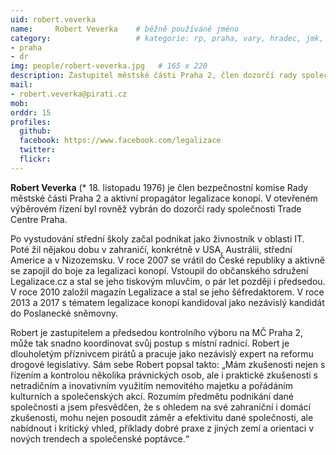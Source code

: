 ```yaml
---
uid: robert.veverka
name:     Robert Veverka  	# běžně používáné jméno
category:                 	# kategorie: rp, praha, vary, hradec, jmk, senat
- praha
- dr
img: people/robert-veverka.jpg   # 165 x 220
description: Zastupitel městské části Praha 2, člen dozorčí rady společnosti Trade Centre Praha     	# kratký popis, max 160 znaků
mail:
- robert.veverka@pirati.cz
mob:
orddr: 15
profiles:
  github:       
  facebook: https://www.facebook.com/legalizace
  twitter: 		  
  flickr:		  
---
```


**Robert Veverka** (* 18. listopadu 1976) je člen bezpečnostní komise Rady městské části Praha 2 a aktivní propagátor legalizace konopí. V otevřeném výběrovém řízení byl rovněž vybrán do dozorčí rady společnosti Trade Centre Praha.

Po vystudování střední školy začal podnikat jako živnostník v oblasti IT. Poté žil nějakou dobu v zahraničí, konkrétně v USA, Austrálii, střední Americe a v Nizozemsku. V roce 2007 se vrátil do České republiky a aktivně se zapojil do boje za legalizaci konopí. Vstoupil do občanského sdružení Legalizace.cz a stal se jeho tiskovým mluvčím, o pár let později i předsedou. V roce 2010 založil magazín Legalizace a stal se jeho šéfredaktorem. V roce 2013 a 2017 s tématem legalizace konopí kandidoval jako nezávislý kandidát do Poslanecké sněmovny.

Robert je zastupitelem a předsedou kontrolního výboru na MČ Praha 2, může tak snadno koordinovat svůj postup s místní radnicí. Robert je dlouholetým příznivcem pirátů a pracuje jako nezávislý expert na reformu drogové legislativy. Sám sebe Robert popsal takto: „Mám zkušenosti nejen s řízením a kontrolou několika právnických osob, ale i praktické zkušenosti s netradičním a inovativním využitím nemovitého majetku a pořádáním kulturních a společenských akcí. Rozumím předmětu podnikání dané společnosti a jsem přesvědčen, že s ohledem na své zahraniční i domácí zkušenosti, mohu nejen posoudit záměr a efektivitu dané společnosti, ale nabídnout i kritický vhled, příklady dobré praxe z jiných zemí a orientaci v nových trendech a společenské poptávce.“




